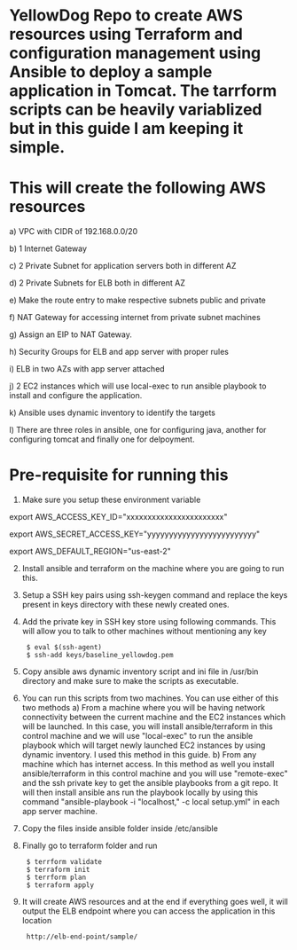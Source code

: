 #  YellowDog Repo to create AWS resources using Terraform and configuration management using Ansible to deploy a sample application in Tomcat. The tarrform scripts can be heavily variablized but in this guide I am keeping it simple.


# This will create the following AWS resources

a) VPC with CIDR of 192.168.0.0/20

b) 1 Internet Gateway

c) 2 Private Subnet for application servers both in different AZ

d) 2 Private Subnets for ELB both in different AZ

e) Make the route entry to make respective subnets public and private

f) NAT Gateway for accessing internet from private subnet machines

g) Assign an EIP to NAT Gateway.

h) Security Groups for ELB and app server with proper rules

i) ELB in two AZs with app server attached

j) 2 EC2 instances which will use local-exec to run ansible playbook to install and configure the application.

k) Ansible uses dynamic inventory to identify the targets

l) There are three roles in ansible, one for configuring java, another for configuring tomcat and finally one for delpoyment.

# Pre-requisite for running this

1. Make sure you setup these environment variable

export AWS_ACCESS_KEY_ID="xxxxxxxxxxxxxxxxxxxxxxx"

export AWS_SECRET_ACCESS_KEY="yyyyyyyyyyyyyyyyyyyyyyyyy"

export AWS_DEFAULT_REGION="us-east-2"

2. Install ansible and terraform on the machine where you are going to run this.
3. Setup a SSH key pairs using ssh-keygen command and replace the keys present in keys directory with these newly created ones.
4. Add the private key in SSH key store using following commands. This will allow you to talk to other machines without mentioning any key

        $ eval $(ssh-agent)
        $ ssh-add keys/baseline_yellowdog.pem

5. Copy ansible aws dynamic inventory script and ini file in /usr/bin directory and make sure to make the scripts as executable.
6. You can run this scripts from two machines. You can use either of this two methods
a) From a machine where you will be having network connectivity between the current machine and the EC2 instances which will be launched. In this case, you will install ansible/terraform in this control machine and we will use "local-exec" to run the ansible playbook which will target newly launched EC2 instances by using dynamic inventory. I used this method in this guide.
b) From any machine which has internet access. In this method as well you install ansible/terraform in this control machine and you will use "remote-exec" and the ssh private key to get the ansible playbooks from a git repo. It will then install ansible ans run the playbook locally by using this command "ansible-playbook -i "localhost," -c local setup.yml" in each app server machine.
7. Copy the files inside ansible folder inside /etc/ansible
8. Finally go to terraform folder and run

        $ terrform validate
        $ terraform init
        $ terrform plan
        $ terraform apply

9. It will create AWS resources and at the end if everything goes well, it will output the ELB endpoint where you can access the application in this location

        http://elb-end-point/sample/
